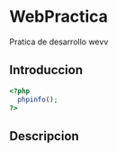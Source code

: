 # WebPractica
Pratica de desarrollo wevv
## Introduccion
```php
<?php
  phpinfo();
?>
```
## Descripcion
